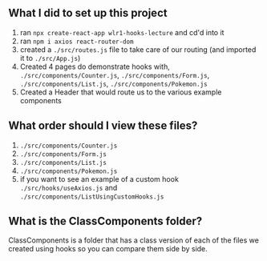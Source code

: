 ## What I did to set up this project
1. ran `npx create-react-app wlr1-hooks-lecture` and cd'd into it
2. ran `npm i axios react-router-dom`
3. created a `./src/routes.js` file to take care of our routing (and imported it to `./src/App.js`)
4. Created 4 pages do demonstrate hooks with, `./src/components/Counter.js`, `./src/components/Form.js`, `./src/components/List.js`, `./src/components/Pokemon.js`
5. Created a Header that would route us to the various example components

## What order should I view these files?
1. `./src/components/Counter.js`
2. `./src/components/Form.js`
3. `./src/components/List.js`
4. `./src/components/Pokemon.js`
5. if you want to see an example of a custom hook `./src/hooks/useAxios.js` and `./src/components/ListUsingCustomHooks.js`

## What is the ClassComponents folder?
ClassComponents is a folder that has a class version of each of the files we created using hooks so you can compare them side by side.